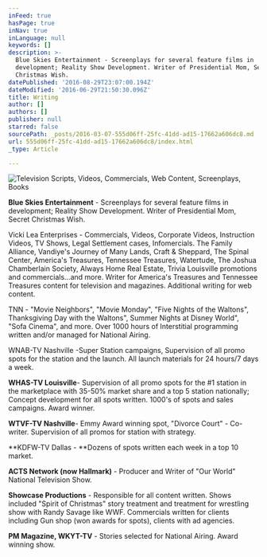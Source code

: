 ```yaml
---
inFeed: true
hasPage: true
inNav: true
inLanguage: null
keywords: []
description: >-
  Blue Skies Entertainment - Screenplays for several feature films in
  development; Reality Show Development. Writer of Presidential Mom, Secret
  Christmas Wish.
datePublished: '2016-08-29T23:07:00.194Z'
dateModified: '2016-06-29T21:50:30.096Z'
title: Writing
author: []
authors: []
publisher: null
starred: false
sourcePath: _posts/2016-03-07-555d06ff-25fc-41dd-ad15-17662a606dc8.md
url: 555d06ff-25fc-41dd-ad15-17662a606dc8/index.html
_type: Article

---
```

![Television Scripts, Videos, Commercials, Web Content, Screenplays, Books](https://s3-us-west-2.amazonaws.com/the-grid-img/p/a9f332b40ea9acd82b53846a9aec16178ad348b8.jpg)

**Blue Skies Entertainment** - Screenplays for several feature films in development; Reality Show Development. Writer of Presidential Mom, Secret Christmas Wish.

Vicki Lea Enterprises - Commercials, Videos, Corporate Videos, Instruction Videos, TV Shows, Legal Settlement cases, Infomercials. The Family Alliance, Vandiye's Journey of Many Lands, Craft & Sheppard, The Spinal Center, America's Treasures, Tennessee Treasures, Watertude, The Joshua Chamberlain Society, Always Home Real Estate, Trivia Louisville promotions and commercials...and more. Writer for America's Treasures and Tennessee Treasures content for television and magazines. Additional writing for web content.

TNN - "Movie Neighbors", "Movie Monday", "Five Nights of the Waltons", Thanksgiving Day with the Waltons", Summer Nights at Disney World", "Sofa Cinema", and more. Over 1000 hours of Interstitial programming written and/or managed for National Airing.

WNAB-TV Nashville -Super Station campaigns, Supervision of all promo spots for the station and the launch. All launch materials for 24 hours/7 days a week.

**WHAS-TV Louisville**- Supervision of all promo spots for the \#1 station in the marketplace with 35-50% market share and a top 5 station nationally; Concept development for all spots written. 1000's of spots and sales campaigns. Award winner.

**WTVF-TV Nashville**- Emmy Award winning spot, "Divorce Court" - Co-writer. Supervision of all promos for station with strategy.

**KDFW-TV Dallas - **Dozens of spots written each week in a top 10 market.

**ACTS Network (now Hallmark)** - Producer and Writer of "Our World" National Television Show.

**Showcase Productions** - Responsible for all content written. Shows included "Spirit of Christmas" story treatment and treatment for wrestling show with Randy Savage like WWF. Commercials written for clients including Gun shop (won awards for spots), clients with ad agencies.

**PM Magazine, WKYT-TV** - Stories selected for National Airing. Award winning show.